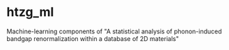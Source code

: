 # htzg_ml
Machine-learning components of "A statistical analysis of phonon-induced bandgap renormalization within a database of 2D materials"
